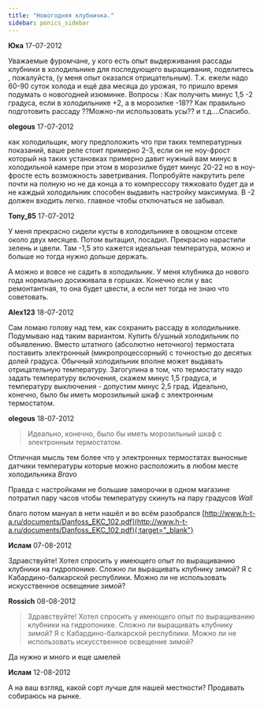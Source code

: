 ```yaml
---
title: "Новогодняя клубничка."
sidebar: ponics_sidebar
---
```


**Юка** 17-07-2012

 Уважаемые фуромчане, у кого есть опыт выдерживания рассады клубники в холодильнике для последующего выращивания, поделитесь , пожалуйста, (у меня опыт оказался отрицательным). Т.к. ежели надо 60-90 суток холода и ещё два месяца до урожая, то пришло время подумать о новогодней изюминке. Вопросы : Как получить минус 1,5 -2 градуса, если в холодильнике +2, а в морозилке -18?? Как правильно подготовить рассаду ??Можно-ли использовать усы?? и т.д....Спасибо.


**olegous** 17-07-2012

как холодильщик, могу предположить что при таких температурных показаний, ваше реле стоит примерно 2-3, если он не ноу-фрост который на таких установках примерно давит нужный вам минус в холодильной камере при этом в морозилке будет минус 20-22 но в ноу-фросте есть возможность заветривания. Попробуйте накрутить реле почти на полную но не да конца а то компрессору тяжковато будет да и не каждый холодильник способен выдавить настройку максимума. В -2 должен входить легко. главное чтобы отключаться не забывал. 


**Tony_85** 17-07-2012

У меня прекрасно сидели кусты в холодильнике в овощном отсеке около двух месяцев. Потом вытащил, посадил. Прекрасно нарастили зелень и цвели. Там -1,5 это кажется идеальная температура, можно и больше но тогда нужно дольше держать.

А можно и вовсе не садить в холодильник. У меня клубника до нового года нормально досиживала в горшках. Конечно если у вас ремонтантная, то она будет цвести, а если нет тогда не знаю что советовать.


**Alex123** 18-07-2012

Сам ломаю голову над тем, как сохранить рассаду в холодильнике. Подумываю над таким вариантом. Купить б/ушный холодильник по объявлению. Вместо штатного (абсолютно неточного) термостата поставить электронный (микропроцессорный) с точностью до десятых долей градуса. Обычный холодильник вполне может выдавать отрицательную температуру. Загогулина в том, что термостату надо задать температуру включения, скажем минус 1,5 градуса, и температуру выключения - допустим минус 2,5 град. Идеально, конечно, было бы иметь морозильный шкаф с электронным термостатом.


**olegous** 18-07-2012

> Идеально, конечно, было бы иметь морозильный шкаф с электронным термостатом.

Отличная мысль тем более что у электронных термостатах выносные датчики температуры которые можно расположить в любом месте холодильника *Bravo*

Правда с настройками не большие заморочки в одном магазине потратил пару часов чтобы температуру скинуть на пару градусов *Wall* 

благо потом мануал в нети нашёл и во всём разобрался [http://www.h-t-a.ru/documents/Danfoss_EKC_102.pdf](http://www.h-t-a.ru/documents/Danfoss_EKC_102.pdf){:target="_blank"} 


**Ислам** 07-08-2012

Здравствуйте! Хотел спросить у имеющего опыт по выращиванию клубники на гидропонике. Сложно ли выращивать клубнику зимой? Я с Кабардино-балкарской республики. Можно ли не использовать искусственное освещение зимой?


**Rossich** 08-08-2012

> Здравствуйте! Хотел спросить у имеющего опыт по выращиванию клубники на гидропонике. Сложно ли выращивать клубнику зимой? Я с Кабардино-балкарской республики. Можно ли не использовать искусственное освещение зимой?

Да нужно и много и еще шмелей


**Ислам** 12-08-2012

А на ваш взгляд, какой сорт лучше для нашей местности? Продавать собираюсь на рынке. 


